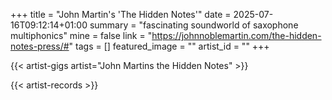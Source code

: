 +++
title = "John Martin's 'The Hidden Notes'"
date = 2025-07-16T09:12:14+01:00
summary = "fascinating soundworld of saxophone multiphonics"
mine = false
link = "https://johnnoblemartin.com/the-hidden-notes-press/#"
tags = []
featured_image = ""
artist_id = ""
+++


{{< artist-gigs artist="John Martins the Hidden Notes" >}}

{{< artist-records >}}